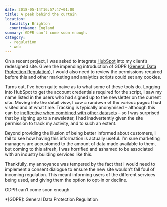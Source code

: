 ```yaml
---
date: 2018-05-14T16:57:47+01:00
title: A peek behind the curtain
location:
  locality: Brighton
  countryName: England
summary: GDPR can’t come soon enough.
category:
  - regulation
  - web
---
```


On a recent project, I was asked to integrate [HubSpot][1] into my client’s redesigned site. Given the impending introduction of GDPR ([General Data Protection Regulation][2]), I would also need to review the permissions required before this and other marketing and analytics scripts could set any cookies.

Turns out, I’ve been quite naive as to what some of these tools do. Logging into HubSpot to get the account credentials required for the script, I saw my name listed in the users who had signed up to the newsletter on the current site. Moving into the detail view, I saw a rundown of the various pages I had visited and at what time. Tracking is typically anonymised – although this can be [ineffective when combined with other datasets][3] – so I was surprised that by signing up to a newsletter, I had inadvertently given the site permission to track my activity, and to such an extent.

Beyond providing the illusion of being better informed about customers, I fail to see how having this information is actually useful. I’m sure marketing managers are accustomed to the amount of data made available to them, but coming to this afresh, I was horrified and ashamed to be associated with an industry building services like this.

Thankfully, my annoyance was tempered by the fact that I would need to implement a consent dialogue to ensure the new site wouldn’t fall foul of incoming regulation. This meant informing users of the different services being used, and giving them the option to opt-in or decline.

GDPR can’t come soon enough.

[1]: https://www.hubspot.com
[2]: https://en.wikipedia.org/wiki/General_Data_Protection_Regulation
[3]: https://www.wired.com/2007/12/why-anonymous-data-sometimes-isnt

*[GDPR]: General Data Protection Regulation
